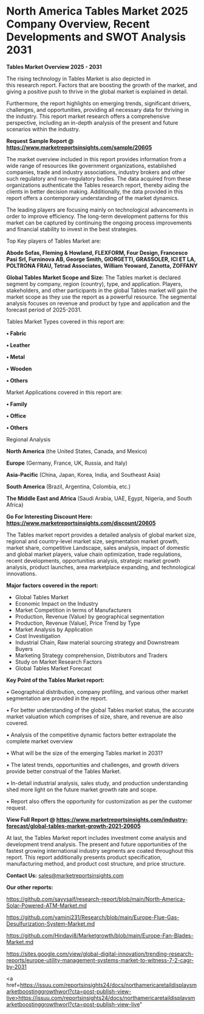 # North America Tables Market 2025 Company Overview, Recent Developments and SWOT Analysis 2031

<Strong> Tables Market Overview 2025 - 2031</strong>

The rising technology in Tables Market is also depicted in this research report. Factors that are boosting the growth of the market, and giving a positive push to thrive in the global market is explained in detail.

Furthermore, the report highlights on emerging trends, significant drivers, challenges, and opportunities, providing all necessary data for thriving in the industry. This report market research offers a comprehensive perspective, including an in-depth analysis of the present and future scenarios within the industry.

<strong>Request Sample Report @ <a href=https://www.marketreportsinsights.com/sample/20605>https://www.marketreportsinsights.com/sample/20605</a></strong>

The market overview included in this report provides information from a wide range of resources like government organizations, established companies, trade and industry associations, industry brokers and other such regulatory and non-regulatory bodies. The data acquired from these organizations authenticate the Tables research report, thereby aiding the clients in better decision making. Additionally, the data provided in this report offers a contemporary understanding of the market dynamics.

The leading players are focusing mainly on technological advancements in order to improve efficiency. The long-term development patterns for this market can be captured by continuing the ongoing process improvements and financial stability to invest in the best strategies.

Top Key players of Tables Market are:

<strong>Abode Sofas, Fleming & Howland, FLEXFORM, Four Design, Francesco Pasi Srl, Furninova AB, George Smith, GIORGETTI, GRASSOLER, ICI ET LA, POLTRONA FRAU, Tetrad Associates, William Yeoward, Zanotta, ZOFFANY</strong>

<strong><b>Global Tables Market Scope and Size:</b></strong>
The Tables market is declared segment by company, region (country), type, and application. Players, stakeholders, and other participants in the global Tables market will gain the market scope as they use the report as a powerful resource. The segmental analysis focuses on revenue and product by type and application and the forecast period of 2025-2031.

Tables Market Types covered in this report are:

<strong>• Fabric

• Leather

• Metal

• Wooden

• Others</strong>

Market Applications covered in this report are:

<strong>• Family

• Office

• Others</strong> 

Regional Analysis

<strong>North America</strong> (the United States, Canada, and Mexico)

<strong>Europe</strong> (Germany, France, UK, Russia, and Italy)

<strong>Asia-Pacific</strong> (China, Japan, Korea, India, and Southeast Asia)

<strong>South America</strong> (Brazil, Argentina, Colombia, etc.)

<strong>The Middle East and Africa</strong> (Saudi Arabia, UAE, Egypt, Nigeria, and South Africa)

<strong>Go For Interesting Discount Here: <a href=https://www.marketreportsinsights.com/discount/20605>https://www.marketreportsinsights.com/discount/20605</a></strong>

The Tables market report provides a detailed analysis of global market size, regional and country-level market size, segmentation market growth, market share, competitive Landscape, sales analysis, impact of domestic and global market players, value chain optimization, trade regulations, recent developments, opportunities analysis, strategic market growth analysis, product launches, area marketplace expanding, and technological innovations.

<strong><b>Major factors covered in the report:</b></strong>
<ul>
  <li>Global Tables Market </li>
  <li>Economic Impact on the Industry</li>
  <li>Market Competition in terms of Manufacturers</li>
  <li>Production, Revenue (Value) by geographical segmentation</li>
  <li>Production, Revenue (Value), Price Trend by Type</li>
  <li>Market Analysis by Application</li>
  <li>Cost Investigation</li>
  <li>Industrial Chain, Raw material sourcing strategy and Downstream Buyers</li>
  <li>Marketing Strategy comprehension, Distributors and Traders</li>
  <li>Study on Market Research Factors</li>
  <li>Global Tables Market Forecast</li>
</ul>

<strong><b>Key Point of the Tables Market report:</b></strong>

• Geographical distribution, company profiling, and various other market segmentation are provided in the report.

• For better understanding of the global Tables market status, the accurate market valuation which comprises of size, share, and revenue are also covered.

• Analysis of the competitive dynamic factors better extrapolate the complete market overview

• What will be the size of the emerging Tables market in 2031?

• The latest trends, opportunities and challenges, and growth drivers provide better construal of the Tables Market.

• In-detail industrial analysis, sales study, and production understanding shed more light on the future market growth rate and scope.

• Report also offers the opportunity for customization as per the customer request.

<strong><b>View Full Report @ <a href=https://www.marketreportsinsights.com/industry-forecast/global-tables-market-growth-2021-20605>https://www.marketreportsinsights.com/industry-forecast/global-tables-market-growth-2021-20605</a></b></strong>


At last, the Tables Market report includes investment come analysis and development trend analysis. The present and future opportunities of the fastest growing international industry segments are coated throughout this report. This report additionally presents product specification, manufacturing method, and product cost structure, and price structure.

<strong>Contact Us:</strong>
sales@marketreportsinsights.com

<strong>Our other reports:</strong>

<a href=https://github.com/sayysaif/research-report/blob/main/North-America-Solar-Powered-ATM-Market.md>https://github.com/sayysaif/research-report/blob/main/North-America-Solar-Powered-ATM-Market.md</a>

<a href=https://github.com/yamini231/Research/blob/main/Europe-Flue-Gas-Desulfurization-System-Market.md>https://github.com/yamini231/Research/blob/main/Europe-Flue-Gas-Desulfurization-System-Market.md</a>

<a href=https://github.com/Hindavi8/Marketgrowth/blob/main/Europe-Fan-Blades-Market.md>https://github.com/Hindavi8/Marketgrowth/blob/main/Europe-Fan-Blades-Market.md</a>

<a href=https://sites.google.com/view/global-digital-innovation/trending-research-reports/europe-utility-management-systems-market-to-witness-7-2-cagr-by-2031>https://sites.google.com/view/global-digital-innovation/trending-research-reports/europe-utility-management-systems-market-to-witness-7-2-cagr-by-2031</a>

<a href=https://issuu.com/reportsinsights24/docs/northamericaretaildisplaysmarketboostinggrowthworl?cta=post-publish-view-live>https://issuu.com/reportsinsights24/docs/northamericaretaildisplaysmarketboostinggrowthworl?cta=post-publish-view-live</a>"
